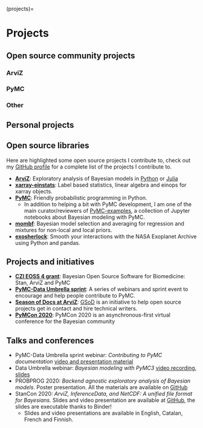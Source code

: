 (projects)=
# Projects

## Open source community projects

### ArviZ

### PyMC

### Other

## Personal projects

## Open source libraries
Here are highlighted some open source projects I contribute to, check out my
[GitHub profile](https://github.com/OriolAbril) for a complete list
of the projects I contribute to.

* [**ArviZ**](https://github.com/arviz-devs/arviz): Exploratory analysis of
  Bayesian models in [Python](https://arviz-devs.github.io/arviz/index.html)
  or [Julia](https://arviz-devs.github.io/ArviZ.jl/stable/)
* [**xarray-einstats**](https://xarray-einstats.readthedocs.io/en/latest):
  Label based statistics, linear algebra and einops for xarray objects.
* [**PyMC**](https://www.pymc.io): Friendly probabilistic programming in Python.
  - In addition to helping a bit with PyMC development, I am one of the main curator/reviewers
    of [PyMC-examples](https://docs.pymc.io/projects/examples/en/latest/),
    a collection of Jupyter notebooks about Bayesian modeling with PyMC.
* [**mombf**](https://github.com/davidrusi/mombf): Bayesian model selection and
  averaging for regression and mixtures for non-local and local priors.
* [**exosherlock**](https://github.com/mbadenas/exosherlock): Smooth
  your interactions with the NASA Exoplanet Archive using Python and pandas.

## Projects and initiatives
* [**CZI EOSS 4 grant**](https://chanzuckerberg.com/eoss/proposals/bayesian-open-source-software-for-biomedicine-stan-arviz-and-pymc3/):
  Bayesian Open Source Software for Biomedicine: Stan, ArviZ and PyMC
* [**PyMC-Data Umbrella sprint**](https://pymc-data-umbrella.xyz/en/latest):
  A series of webinars and sprint event to encourage and help people contribute to PyMC.
* [**Season of Docs at ArviZ**](https://arviz-gsod.readthedocs.io/en/latest/):
  [GSoD](https://developers.google.com/season-of-docs/) is an initiative to help
  open source projects get in contact and hire technical writers.
* [**PyMCon 2020**](https://pymc-devs.github.io/pymcon//): PyMCon 2020 is an
  asynchronous-first virtual conference for the Bayesian community


## Talks and conferences
* PyMC-Data Umbrella sprint webinar: _Contributing to PyMC documentation_
  [video and presentation material](https://pymc-data-umbrella.xyz/en/latest/webinars/contributing_to_documentation/index.html)
* Data Umbrella webinar: _Bayesian modeling with PyMC3_ [video recording](https://www.youtube.com/watch?v=6dc7JgR8eI0),
  [slides](https://oriolabril.github.io/pymc3-data_umbrella/)
* PROBPROG 2020: _Backend agnostic exploratory analysis of Bayesian models_. Poster presentation.
  All the materials are available on [GitHub](https://github.com/OriolAbril/arviz-probprog-2020)
* StanCon 2020: _ArviZ, InferenceData, and NetCDF: A unified file format for Bayesians._
  Slides and video presentation are available at [GitHub](https://github.com/arviz-devs/arviz_misc/tree/master/stancon_2020),
  the slides are executable thanks to Binder!
  - Slides and video presentations are available in English, Catalan, French and Finnish.
